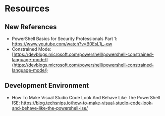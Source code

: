 # Resources

## New References
- PowerShell Basics for Security Professionals Part 1: https://www.youtube.com/watch?v=B0EsL1j_-qw
- Constrained Mode: [https://devblogs.microsoft.com/powershell/powershell-constrained-language-mode/](https://devblogs.microsoft.com/powershell/powershell-constrained-language-mode/)

## Development Environment
- How To Make Visual Studio Code Look And Behave Like The PowerShell ISE: https://blog.techsnips.io/how-to-make-visual-studio-code-look-and-behave-like-the-powershell-ise/

